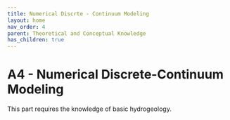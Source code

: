 ```yaml
---
title: Numerical Discrte - Continuum Modeling
layout: home
nav_order: 4
parent: Theoretical and Conceptual Knowledge
has_children: true
---
```

<script
  src="https://cdn.mathjax.org/mathjax/latest/MathJax.js?config=TeX-AMS-MML_HTMLorMML"
  type="text/javascript">
</script>

# A4 - Numerical Discrete-Continuum Modeling

This part requires the knowledge of basic hydrogeology. 
